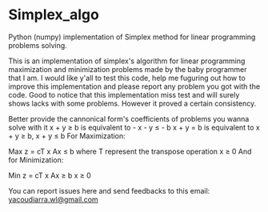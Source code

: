 # Simplex_algo
Python (numpy) implementation of Simplex method for linear programming problems solving.

This is an implementation of simplex's algorithm for linear programming maximization and minimization problems made by the baby programmer that I am.
I would like y'all to test this code, help me fuguring out how to improve this implementation and please report any problem you got with the code.
Good to notice that this implementation miss test and will surely shows lacks with some problems.
However it proved a certain consistency.

Better provide the cannonical form's coefficients of problems you wanna solve with it
x + y ≥ b is equivalent to - x - y ≤ - b
x + y = b is equivalent to x + y ≥ b, x + y ≤ b
For Maximization:

Max z = cT x 
  Ax ≤ b          where T represent the transpose operation 
  x ≥ 0
And for Minimization:

Min z = cT x
  Ax ≥ b
  x ≥ 0

You can report issues here and send feedbacks to this email: yacoudiarra.wl@gmail.com
